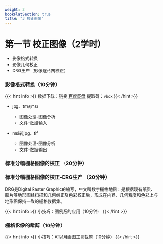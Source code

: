 ```yaml
---
weight: 3
bookFlatSection: true
title: "3 校正图像"
---
```


# 第一节 校正图像（2学时）

- 影像格式转换
- 影像几何校正
- DRG生产（影像逐格网校正）


### 影像格式转换（10分钟）

{{< hint info >}}
数据下载：链接 [百度网盘](https://pan.baidu.com/s/1qm_yCQBqEFY-szOqgzJCWA) 提取码：`vbox` 
{{< /hint >}}

- jpg、tif转msi

    - 图像处理-图像分析
    - 文件-数据输入

- msi转jpg、tif

    - 图像处理-图像分析
    - 文件-数据输出

### 标准分幅栅格图像的校正 （20分钟）

### 标准分幅栅格图像的校正-DRG生产 （20分钟）

DRG是Digital Raster Graphic的缩写，中文叫数字栅格地图：是根据现有纸质、胶片等地形图经扫描和几何纠正及色彩校正后，形成在内容、几何精度和色彩上与地形图保持一致的栅格数据集。


{{< hint info >}}
小技巧：图例版的应用（10分钟）
{{< /hint >}}


### 栅格影像的裁剪（10分钟）

{{< hint info >}}
小技巧：可以用画图工具裁剪（10分钟）
{{< /hint >}}